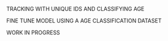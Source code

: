 TRACKING WITH UNIQUE IDS AND CLASSIFYING AGE	

FINE TUNE MODEL USING A AGE CLASSIFICATION DATASET

WORK IN PROGRESS
